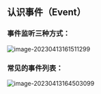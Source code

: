 ## 认识事件（Event）

### 事件监听三种方式：

![image-20230413161511299](../../../AppData/Roaming/Typora/typora-user-images/image-20230413161511299.png)

### 常见的事件列表：

![image-20230413164503099](../../../AppData/Roaming/Typora/typora-user-images/image-20230413164503099.png)